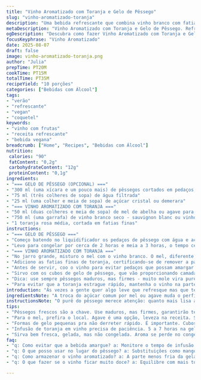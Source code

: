 ```yaml
---
title: "Vinho Aromatizado com Toranja e Gelo de Pêssego"
slug: "vinho-aromatizado-toranja"
description: "Uma bebida refrescante que combina vinho branco com fatias de toranja rosa e cubos de gelo feitos a partir de purê de pêssego. A toranja traz um toque cítrico sutil, enquanto o gelo de pêssego adiciona doçura natural e textura, sem perda de sabor conforme derrete. Sem lactose, sem glúten, vegan e perfeito para dias quentes ou encontros descontraídos."
metaDescription: "Vinho Aromatizado com Toranja e Gelo de Pêssego. Refrescante, leve e perfeito para dias quentes. Fusão de sabores cítricos e frutados."
ogDescription: "Descubra como fazer Vinho Aromatizado com Toranja e Gelo de Pêssego. Uma bebida refrescante para seu próximo encontro."
focusKeyphrase: "Vinho Aromatizado"
date: 2025-08-07
draft: false
image: vinho-aromatizado-toranja.png
author: "Julia"
prepTime: PT20M
cookTime: PT15M
totalTime: PT35M
recipeYield: "10 porções"
categories: ["Bebidas com Álcool"]
tags:
- "verão"
- "refrescante"
- "vegan"
- "coquetel"
keywords:
- "vinho com frutas"
- "receita refrescante"
- "bebida vegana"
breadcrumb: ["Home", "Recipes", "Bebidas com Álcool"]
nutrition: 
 calories: "90"
 fatContent: "0,2g"
 carbohydrateContent: "12g"
 proteinContent: "0,1g"
ingredients:
- "=== GELO DE PÊSSEGO (OPCIONAL) ==="
- "300 ml (uma xícara e um pouco mais) de pêssegos cortados em pedaços, sem caroço e sem casca"
- "75 ml (três colheres de sopa) de água filtrada"
- "25 ml (uma colher e meia de sopa) de açúcar cristal ou demerara"
- "=== VINHO AROMATIZADO COM TORANJA ==="
- "50 ml (duas colheres e meia de sopa) de mel de abelha ou agave para adoçar"
- "750 ml (uma garrafa) de vinho branco seco - sauvignon blanc ou vinho verde brasileiro"
- "1 toranja rosa média, cortada em fatias finas"
instructions:
- "=== GELO DE PÊSSEGO ==="
- "Começo batendo no liquidificador os pedaços de pêssego com água e açúcar. O segredo aqui é deixar o purê bem lisinho, mas não deixar muito tempo para não esquentar - o frescor é tudo. Se a textura estiver grossa demais, passo por uma peneira fina para eliminar fiapos e pele, que podem virar lama ao congelar. Divido o purê em formas de gelo pequenas. Não recomendo usar formas muito grandes, porque derrete rápido e pode diluir a bebida."
- "Levo para congelar por cerca de 2 horas e meia a 3 horas, o tempo certo para estar sólido, mas ainda não superduro - quero que os cubos se desmanchem devagar no vinho, soltando sabor."
- "=== VINHO AROMATIZADO COM TORANJA ==="
- "No jarro grande, misturo o mel com o vinho branco. O mel, diferente do açúcar, dissolve melhor em temperatura ambiente e traz um perfumado mais complexo; o agave é alternativa para veganos. Mexo devagar para não enturmar o líquido."
- "Adiciono as fatias finas de toranja, certificando-se de remover a parte branca e a película grossa - é o que evita a amargura exagerada. Uma toranja rosa substitui bem o pamplemousse branco tradicional, deixando um toque mais adocicado e vibrante. Cubro o jarro e deixo na geladeira por umas 5 a 7 horas, para os sabores se casarem sem deixar o vinho amargo."
- "Antes de servir, coo o vinho para evitar pedaços que possam amargar ou incomodar na boca. A bebida deve estar fresca, não gelada a ponto de perder aromas."
- "Sirvo com os cubos de gelo de pêssego, que vão proporcionando camadas de sabor conforme derretem, formando pequenos pedaços doces no copo, que dão uma textura interessante no fundo. Se não tiver tempo para os cubos, gelo comum também funcionará, mas o gosto será menos elaborado."
- "Dica: use sempre pêssegos maduros, mas firmes - muito mole vira purê aguado e azeda mais rápido. Se não achar pêssego, substitua por nectarina ou até manga, ajustando açúcar conforme o dulçor da fruta. A toranja pode ser trocada por uma laranja-cereja para uma versão mais doce e menos amarga."
- "Para evitar que a toranja estrague rápido, mantenha o vinho na parte menos fria da geladeira e consuma em até 24 horas, senão ficam amargos e perdem frescor."
introduction: "Às vezes a gente quer algo leve que refresque mas que tenha personalidade; mais que suco, menos que coquetel pesado. Vi uma vez um vinho aromatizado na França, com fruta cítrica e surgiram mil ideias aqui no Brasil. Já testei com vários tipos de frutas e sempre volto à toranja rosa e pêssego, clássico brasileiro, fresco e perfumado. A mistura é prática, exige só um pouco de paciência para as infusões, e o gelo de pêssego é um charme que surpreende. Combina com dias quentes, almoço na varanda, roda de amigos. Por ser vegano e sem lactose, atende todo mundo - e isso facilita, né? Por experiência, olho sempre para o equilíbrio entre doce e amargo, pois a toranja pode beber junto e virar amarga demais se insistir demais no tempo de infusão. Cada etapa mexe num detalhe: retirar a película, coar o purê, dosar o mel - são pequenos gestos que definem a suavidade da bebida."
ingredientsNote: "A troca do açúcar comum por mel ou agave muda o perfil do vinho. Mel traz aromas florais, agave mantém leveza sem doces artificiais. Pêssego deve estar maduro mas não mole demais para não perder textura e ficar com gosto meio fermentado. Prefira formas de gelo pequenas para que o sabor do gelo não se perca rápido e o vinho não fique aguado. Toranja pode ser substituída por laranja-cereja para mais doçura, ou grapefruit comum, mas cuide para remover o máximo da parte branca para não amargar. Vinho branco brasileiro ou chileno seco funciona bem; evite os aromas muito pronunciados para que a fruta seja protagonista. Se quiser um toque mais brasileiro, um toque de cachaça envelhecida no final pode dar um twist interessante - mas aí já muda o nível alcoólico."
instructionsNote: "O purê do pêssego merece atenção: quanto mais lisa a mistura, mais delicados os cubos de gelo. Passe no filtro para eliminar fibras que congelam e endurecem. Na infusão, é a paciência que faz diferença - algumas horas retiram o amargor agressivo da toranja, sem descaracterizar o frescor do vinho. Sempre mexa com cuidado para não criar borbulhas que oxidam rapidamente o vinho. Coe antes de servir para evitar pedaços que pesam na boca. Atenção à temperatura ideal - gelado, mas não congelado, para não perder aroma. O gelo de pêssego cria um contraste de textura e sabor que você percebe na primeira mordida, mais intenso que esperar cubos de gelo comuns. Se faltar gelo, rápido: use congelados de suco natural de pêssego ou nectarinas; mangos maduros também funcionam, mas equilibrar açúcar. Mantenha a bebida tampada para não pegar cheiro de geladeira."
tips:
- "Pêssegos frescos são a chave. Use maduros, mas firmes, garantirão textura adequada. Se muito moles, perde-se o ponto e muda o sabor. Pode ser nectarina."
- "Para o mel, prefira o local. Agave é uma opção, leveza na receita. Sabe como é? Mel traz aroma mais rico, mas faz atenção ao preaquecê-lo."
- "Formas de gelo pequenas pra não derreter rápido. É importante. Cubos gigantes diluem a bebida, deixa aguado. O gelo do pêssego tem que dar sabor, não água."
- "Infusão de toranja em vinho precisa de paciência. 5 a 7 horas na geladeira é o tempo ideal. O amargo vem da parte branca; retire para uma bebida equilibrada."
- "Sirva bem fresca, gelada, mas não congelada. Aroma se perde no congelamento. Experimente coar antes de servir; assim fica melhor. Perceba a textura no fundo do copo."
faq:
- "q: Como evitar que a bebida amargue? a: Monitore o tempo de infusão. Mais de 7 horas pode amargar demais. Pense em remover a parte branca da toranja antes de fazer."
- "q: O que posso usar no lugar do pêssego? a: Substituições como mango ou outra fruta. Nectarina também. Ajuste o açúcar para manter a doçura, cada fruta tem seu gosto."
- "q: Como armazenar o vinho aromatizado? a: A parte menos fria da geladeira, mantém frescura. Mas consuma em até 24 horas. Depois disso, amarga. Não deixe muito tempo."
- "q: O que fazer se o vinho ficar muito doce? a: Equilibre com mais toranja. Ou um pouco de água com gás para dar leveza, sem perder a sofisticação da bebida."

---
```


